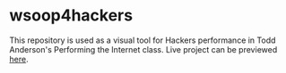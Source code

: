 # wsoop4hackers

This repository is used as a visual tool for Hackers performance in Todd Anderson's Performing the Internet class. Live project can be previewed [here](https://byjoohyunpark.github.io/wsoop4hackers/). 

